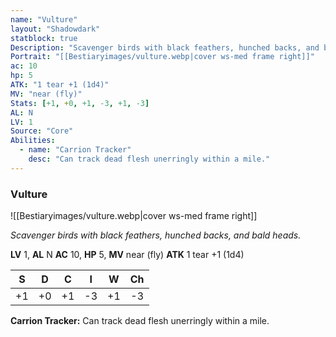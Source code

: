 ```yaml
---
name: "Vulture"
layout: "Shadowdark"
statblock: true
Description: "Scavenger birds with black feathers, hunched backs, and bald heads."
Portrait: "[[Bestiaryimages/vulture.webp|cover ws-med frame right]]"
ac: 10
hp: 5
ATK: "1 tear +1 (1d4)"
MV: "near (fly)"
Stats: [+1, +0, +1, -3, +1, -3]
AL: N
LV: 1
Source: "Core"
Abilities:
  - name: "Carrion Tracker"
    desc: "Can track dead flesh unerringly within a mile."
---
```


### Vulture

![[Bestiaryimages/vulture.webp|cover ws-med frame right]]

_Scavenger birds with black feathers, hunched backs, and bald heads._

**LV** 1, **AL** N
**AC** 10, **HP** 5, **MV** near (fly)
**ATK** 1 tear +1 (1d4)

|  S  |  D  |  C  |  I  |  W  |  Ch  |
|:---:|:---:|:---:|:---:|:---:|:----:|
| +1 | +0 | +1 | -3 | +1 | -3 |

**Carrion Tracker:** Can track dead flesh unerringly within a mile.

